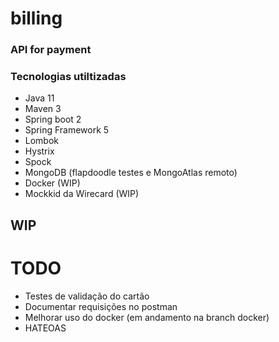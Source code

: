 # billing
### API for payment


### Tecnologias utiltizadas

- Java 11
- Maven 3
- Spring boot 2
- Spring Framework 5
- Lombok
- Hystrix
- Spock
- MongoDB (flapdoodle testes e MongoAtlas remoto)
- Docker (WIP)
- Mockkid da Wirecard (WIP)

## WIP

# TODO
- Testes de validação do cartão
- Documentar requisições no postman
- Melhorar uso do docker (em andamento na branch docker)
- HATEOAS
